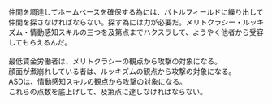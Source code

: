 仲間を調達してホームベースを確保する為には、バトルフィールドに繰り出して仲間を探さなければならない。探す為には力が必要だ。メリトクラシー・ルッキズム・情動感知スキルの三つを及第点までハクスラして、ようやく他者から受容してもらえるんだ。<br>
<br>
最低賃金労働者は、メリトクラシーの観点から攻撃の対象になる。<br>
顔面が煮崩れしている者は、ルッキズムの観点から攻撃の対象になる。<br>
ASDは、情動感知スキルの観点から攻撃の対象になる。<br>
これらの点数を底上げして、及第点に達しなければならない。